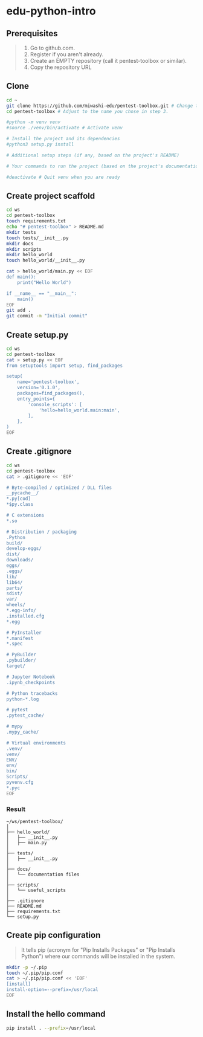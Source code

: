 
# edu-python-intro
## Prerequisites

> 1. Go to github.com.
> 2. Register if you aren't already.
> 3. Create an EMPTY repository (call it pentest-toolbox or similar).
> 4. Copy the repository URL


## Clone

```bash
cd ~
git clone https://github.com/miwashi-edu/pentest-toolbox.git # Change to the repository URL you copied in step 4
cd pentest-toolbox # Adjust to the name you chose in step 3.

#python -m venv venv
#source ./venv/bin/activate # Activate venv

# Install the project and its dependencies
#python3 setup.py install

# Additional setup steps (if any, based on the project's README)

# Your commands to run the project (based on the project's documentation)

#deactivate # Quit venv when you are ready
```

## Create project scaffold

```bash
cd ws
cd pentest-toolbox
touch requirements.txt
echo "# pentest-toolbox" > README.md
mkdir tests
touch tests/__init__.py
mkdir docs
mkdir scripts
mkdir hello_world
touch hello_world/__init__.py

cat > hello_world/main.py << EOF
def main():
    print("Hello World")

if __name__ == "__main__":
    main()
EOF
git add .
git commit -m "Initial commit"
```

## Create setup.py

```bash
cd ws
cd pentest-toolbox
cat > setup.py << EOF
from setuptools import setup, find_packages

setup(
    name='pentest-toolbox',
    version='0.1.0',
    packages=find_packages(),
    entry_points={
        'console_scripts': [
            'hello=hello_world.main:main',
        ],
    },
)
EOF
```

## Create .gitignore

```bash
cd ws
cd pentest-toolbox
cat > .gitignore << 'EOF'

# Byte-compiled / optimized / DLL files
__pycache__/
*.py[cod]
*$py.class

# C extensions
*.so

# Distribution / packaging
.Python
build/
develop-eggs/
dist/
downloads/
eggs/
.eggs/
lib/
lib64/
parts/
sdist/
var/
wheels/
*.egg-info/
.installed.cfg
*.egg

# PyInstaller
*.manifest
*.spec

# PyBuilder
.pybuilder/
target/

# Jupyter Notebook
.ipynb_checkpoints

# Python tracebacks
python-*.log

# pytest
.pytest_cache/

# mypy
.mypy_cache/

# Virtual environments
.venv/
venv/
ENV/
env/
bin/
Scripts/
pyvenv.cfg
*.pyc
EOF
```

### Result

```
~/ws/pentest-toolbox/
│
├── hello_world/
│   ├── __init__.py
│   ├── main.py
│
├── tests/
│   ├── __init__.py
│
├── docs/
│   └── documentation files
│
├── scripts/
│   └── useful_scripts
│
├── .gitignore
├── README.md
├── requirements.txt
└── setup.py
```

## Create pip configuration

> It tells pip (acronym for "Pip Installs Packages" or "Pip Installs Python") where our commands will be installed in the system.

```bash
mkdir -p ~/.pip
touch ~/.pip/pip.conf
cat > ~/.pip/pip.conf << 'EOF'
[install]
install-option=--prefix=/usr/local
EOF
```

## Install the hello command

```bash
pip install . --prefix=/usr/local
```
